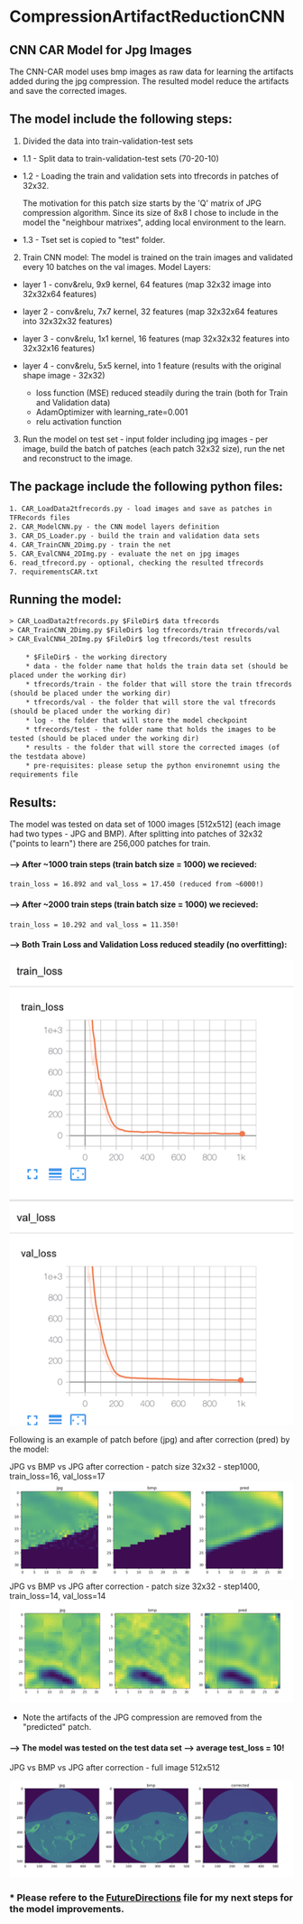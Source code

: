 # CompressionArtifactReductionCNN

## CNN CAR Model for Jpg Images 

The CNN-CAR model uses bmp images as raw data for learning the artifacts added during the jpg compression.
The resulted model reduce the artifacts and save the corrected images.

## The model include the following steps:

1. Divided the data into train-validation-test sets

- 1.1 - Split data to train-validation-test sets (70-20-10)
- 1.2 - Loading the train and validation sets into tfrecords in patches of 32x32.

	The motivation for this patch size starts by the 'Q' matrix of JPG compression algorithm. 
	Since its size of 8x8 I chose to include in the model the "neighbour matrixes", adding local environment to the learn.

- 1.3 - Tset set is copied to "test" folder.

2. Train CNN model:
The model is trained on the train images and validated every 10 batches on the val images.
Model Layers:

  - layer 1 - conv&relu, 9x9 kernel, 64 features (map 32x32 image into 32x32x64 features)
  - layer 2 - conv&relu, 7x7 kernel, 32 features (map 32x32x64 features into 32x32x32 features)
  - layer 3 - conv&relu, 1x1 kernel, 16 features (map 32x32x32 features into 32x32x16 features)
  - layer 4 - conv&relu, 5x5 kernel, into 1 feature (results with the original shape image - 32x32)
  
	* loss function (MSE) reduced steadily during the train (both for Train and Validation data)
	* AdamOptimizer with learning_rate=0.001
	* relu activation function
	
3. Run the model on test set - input folder including jpg images - per image, build the batch of patches (each patch 32x32 size), run the net and reconstruct to the image.  


## The package include the following python files:
	1. CAR_LoadData2tfrecords.py - load images and save as patches in TFRecords files 
	2. CAR_ModelCNN.py - the CNN model layers definition
	3. CAR_DS_Loader.py - build the train and validation data sets
	4. CAR_TrainCNN_2Dimg.py - train the net
	5. CAR_EvalCNN4_2DImg.py - evaluate the net on jpg images
	6. read_tfrecord.py - optional, checking the resulted tfrecords
	7. requirementsCAR.txt

## Running the model:
	> CAR_LoadData2tfrecords.py $FileDir$ data tfrecords
	> CAR_TrainCNN_2Dimg.py $FileDir$ log tfrecords/train tfrecords/val
	> CAR_EvalCNN4_2DImg.py $FileDir$ log tfrecords/test results
	
		* $FileDir$ - the working directory
		* data - the folder name that holds the train data set (should be placed under the working dir)
		* tfrecords/train - the folder that will store the train tfrecords (should be placed under the working dir)
		* tfrecords/val - the folder that will store the val tfrecords (should be placed under the working dir)
		* log - the folder that will store the model checkpoint
		* tfrecords/test - the folder name that holds the images to be tested (should be placed under the working dir)
		* results - the folder that will store the corrected images (of the testdata above)
		* pre-requisites: please setup the python environemnt using the requirements file

## Results:
The model was tested on data set of 1000 images [512x512] (each image had two types - JPG and BMP).
After splitting into patches of 32x32 ("points to learn") there are 256,000 patches for train. 

#### --> After ~1000 train steps (train batch size = 1000) we recieved:
	train_loss = 16.892 and val_loss = 17.450 (reduced from ~6000!)
#### --> After ~2000 train steps (train batch size = 1000) we recieved:
	train_loss = 10.292 and val_loss = 11.350!

#### --> Both Train Loss and Validation Loss reduced steadily (no overfitting):
		
![Alt text](Fig0_train_val_loss.png?raw=true "Title")	

Following is an example of patch before (jpg) and after correction (pred) by the model: 

JPG vs BMP vs JPG after correction - patch size 32x32 - step1000, train_loss=16, val_loss=17
	![Alt text](Fig1_step1000_loss17.png?raw=true "Title")
JPG vs BMP vs JPG after correction -  patch size 32x32 - step1400, train_loss=14, val_loss=14
	![Alt text](Fig2_step1480_loss14.png?raw=true "Title")
* Note the artifacts of the JPG compression are removed from the "predicted" patch.

#### --> The model was tested on the test data set --> average test_loss = 10!
	
JPG vs BMP vs JPG after correction - full image 512x512
	
![Alt text](Figure_10_imgCorrected.png?raw=true "Title")	
	
### * Please refere to the [FutureDirections](FutureDirections.md) file for my next steps for the model improvements.


